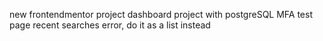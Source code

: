 new frontendmentor project
dashboard project with postgreSQL
MFA test page
recent searches error, do it as a list instead
